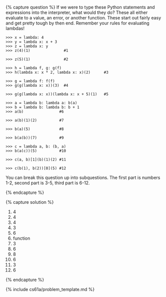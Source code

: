 {% capture question %}
If we were to type these Python statements and expressions into the interpreter, what would they do? These all either evaluate to a value, an error, or another function. These start out fairly easy and get pretty tough by then end. Remember your rules for evaluating lambdas!

    >>> x = lambda: 4
    >>> y = lambda x: x + 3
    >>> z = lambda x: y
    >>> z(4)(1)               #1

    >>> z(5)(1)               #2

    >>> h = lambda f, g: g(f)
    >>> h(lambda x: x * 2, lambda x: x)(2)      #3

    >>> g = lambda f: f(f)
    >>> g(g(lambda x: x))(3)  #4

    >>> g(g(lambda x: x))(lambda x: x + 5)(1)   #5

    >>> a = lambda b: lambda a: b(a)
    >>> b = lambda b: lambda b: b + 1
    >>> a(b)                #6

    >>> a(b)(1)(2)          #7

    >>> b(a)(5)             #8

    >>> b(a(b))(7)          #9

    >>> c = lambda a, b: (b, a)
    >>> b(a(c))(5)          #10

    >>> c(a, b)[1](b)(1)(2) #11

    >>> c(b(1), b(2))[0](5) #12

You can break this question up into subquestions. The first part is numbers 1-2, second part is 3-5, third part is 6-12.

{% endcapture %}

{% capture solution %}
1. 4
2. 4
3. 4
4. 3
5. 6
6. function
7. 3
8. 6
9. 8
10. 6
11. 3
12. 6

{% endcapture %}

{% include cs61a/problem_template.md %}
